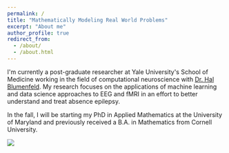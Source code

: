 ```yaml
---
permalink: /
title: "Mathematically Modeling Real World Problems"
excerpt: "About me"
author_profile: true
redirect_from: 
  - /about/
  - /about.html
---
```


I'm currently a post-graduate researcher at Yale University's School of Medicine working in the field of 
computational neuroscience with [Dr. Hal Blumenfeld](https://medicine.yale.edu/profile/hal_blumenfeld/). My research focuses on the applications of machine learning and data science approaches to EEG and fMRI in an effort to better understand and treat absence epilepsy.

In the fall, I will be starting my PhD in Applied Mathematics at the University of Maryland and previously received a B.A. in Mathematics from Cornell University.

![](https://media.giphy.com/media/7gLIM78lZE2v6/source.gif)
